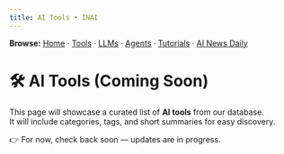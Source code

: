 ```yaml
---
title: AI Tools • INAI
---
```

**Browse:** [Home](index.md) · [Tools](tools.md) · [LLMs](llms.md) · [Agents](agents.md) · [Tutorials](tutorials.md) · [AI News Daily](news.md)

# 🛠️ AI Tools (Coming Soon)

This page will showcase a curated list of **AI tools** from our database.  
It will include categories, tags, and short summaries for easy discovery.

👉 For now, check back soon — updates are in progress.
